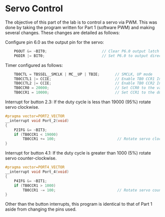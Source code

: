 # Servo Control
The objective of this part of the lab is to control a servo via PWM. This was done by taking the program written for Part 1 (software PWM) and making several changes. These changes are detailed as follows: 

Configure pin 6.0 as the output pin for the servo:
```c
    P6OUT &= ~BIT0;                         // Clear P6.0 output latch for a defined power-on state
    P6DIR |= BIT0;                          // Set P6.0 to output direction
```

Timer configured as follows:
```c
    TB0CTL = TBSSEL__SMCLK | MC__UP | TBIE;       // SMCLK, UP mode
    TB0CCTL1 |= CCIE;                             // Enable TB0 CCR1 Interrupt
    TB0CCTL2 |= CCIE;                             // Enable TB0 CCR2 Interrupt
    TB0CCR0 = 20000;                              // Set CCR0 to the value to set the period
    TB0CCR1 = 10000;                              // Set CCR1 to the duty cycle
```

Interrupt for button 2.3:
If the duty cycle is less than 19000 (95%) rotate servo clockwise.
```c
#pragma vector=PORT2_VECTOR
__interrupt void Port_2(void)
{
    P2IFG &= ~BIT3;
    if (TB0CCR1 < 19000)
        TB0CCR1 += 100;                            // Rotate servo clockwise
}
```

Interrupt for button 4.1:
If the duty cycle is greater than 1000 (5%) rotate servo counter-clockwise.
```c
#pragma vector=PORT4_VECTOR
__interrupt void Port_4(void)
{
    P4IFG &= ~BIT1;
    if (TB0CCR1 > 1000)
        TB0CCR1 -= 100;                            // Rotate servo counter-clockwise
}
```

Other than the button interrupts, this program is identical to that of Part 1 aside from changing the pins used.
